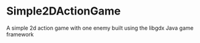 # Simple2DActionGame
A simple 2d action game with one enemy built using the libgdx Java game framework
